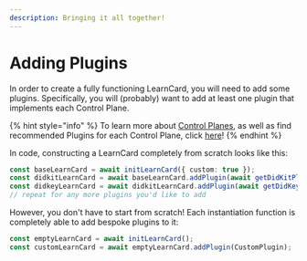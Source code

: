 ```yaml
---
description: Bringing it all together!
---
```


# Adding Plugins

In order to create a fully functioning LearnCard, you will need to add some plugins. Specifically, you will (probably) want to add at least one plugin that implements each Control Plane.

{% hint style="info" %}
To learn more about [Control Planes](../control-planes/), as well as find recommended Plugins for each Control Plane, click [here](../control-planes/)!
{% endhint %}

In code, constructing a LearnCard completely from scratch looks like this:

```typescript
const baseLearnCard = await initLearnCard({ custom: true });
const didkitLearnCard = await baseLearnCard.addPlugin(await getDidKitPlugin());
const didkeyLearnCard = await didkitLearnCard.addPlugin(await getDidKeyPlugin(didkitLearnCard, 'a', 'key'));
// repeat for any more plugins you'd like to add
```

However, you don't have to start from scratch! Each instantiation function is completely able to add bespoke plugins to it:

```typescript
const emptyLearnCard = await initLearnCard();
const customLearnCard = await emptyLearnCard.addPlugin(CustomPlugin);
```
